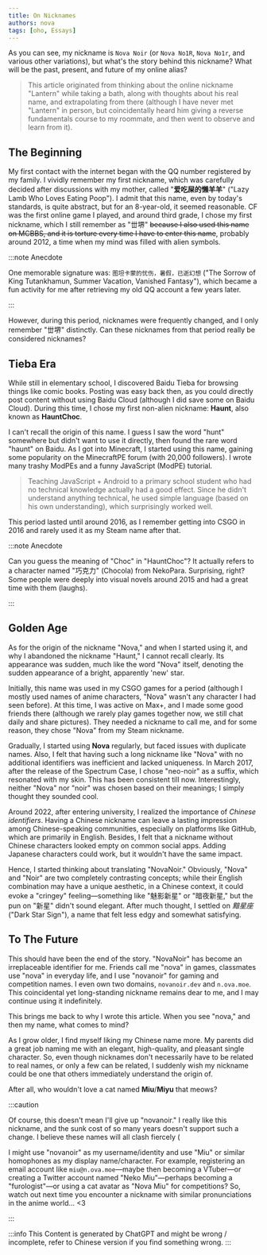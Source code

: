 ```yaml
---
title: On Nicknames
authors: nova
tags: [oho, Essays]
---
```


As you can see, my nickname is `Nova Noir` (or `Nova No1R`, `Nova No1r`, and various other variations), but what's the story behind this nickname? What will be the past, present, and future of my online alias?

> This article originated from thinking about the online nickname "Lantern" while taking a bath, along with thoughts about his real name, and extrapolating from there (although I have never met "Lantern" in person, but coincidentally heard him giving a reverse fundamentals course to my roommate, and then went to observe and learn from it).

## The Beginning

My first contact with the internet began with the QQ number registered by my family. I vividly remember my first nickname, which was carefully decided after discussions with my mother, called "**爱吃屎的懒羊羊**" ("Lazy Lamb Who Loves Eating Poop"). I admit that this name, even by today's standards, is quite abstract, but for an 8-year-old, it seemed reasonable. CF was the first online game I played, and around third grade, I chose my first nickname, which I still remember as "丗堺" ~~because I also used this name on MCBBS, and it is torture every time I have to enter this name~~, probably around 2012, a time when my mind was filled with alien symbols.

:::note Anecdote

One memorable signature was: `图坦卡蒙的忧伤，暑假，已逝幻想` ("The Sorrow of King Tutankhamun, Summer Vacation, Vanished Fantasy"), which became a fun activity for me after retrieving my old QQ account a few years later.

:::

However, during this period, nicknames were frequently changed, and I only remember "丗堺" distinctly. Can these nicknames from that period really be considered nicknames?

## Tieba Era

While still in elementary school, I discovered Baidu Tieba for browsing things like comic books. Posting was easy back then, as you could directly post content without using Baidu Cloud (although I did save some on Baidu Cloud). During this time, I chose my first non-alien nickname: **Haunt**, also known as **HauntChoc**.

I can't recall the origin of this name. I guess I saw the word "hunt" somewhere but didn't want to use it directly, then found the rare word "haunt" on Baidu. As I got into Minecraft, I started using this name, gaining some popularity on the MinecraftPE forum (with 20,000 followers). I wrote many trashy ModPEs and a funny JavaScript (ModPE) tutorial.

> Teaching JavaScript + Android to a primary school student who had no technical knowledge actually had a good effect. Since he didn't understand anything technical, he used simple language (based on his own understanding), which surprisingly worked well.

This period lasted until around 2016, as I remember getting into CSGO in 2016 and rarely used it as my Steam name after that.

:::note Anecdote

Can you guess the meaning of "Choc" in "HauntChoc"? It actually refers to a character named "巧克力" (Chocola) from NekoPara. Surprising, right? Some people were deeply into visual novels around 2015 and had a great time with them (laughs).

:::

## Golden Age

As for the origin of the nickname "Nova," and when I started using it, and why I abandoned the nickname "Haunt," I cannot recall clearly. Its appearance was sudden, much like the word "Nova" itself, denoting the sudden appearance of a bright, apparently 'new' star.

Initially, this name was used in my CSGO games for a period (although I mostly used names of anime characters, "Nova" wasn't any character I had seen before). At this time, I was active on Max+, and I made some good friends there (although we rarely play games together now, we still chat daily and share pictures). They needed a nickname to call me, and for some reason, they chose "Nova" from my Steam nickname.

Gradually, I started using **Nova** regularly, but faced issues with duplicate names. Also, I felt that having such a long nickname like "Nova" with no additional identifiers was inefficient and lacked uniqueness. In March 2017, after the release of the Spectrum Case, I chose "neo-noir" as a suffix, which resonated with my skin. This has been consistent till now. Interestingly, neither "Nova" nor "noir" was chosen based on their meanings; I simply thought they sounded cool.

Around 2022, after entering university, I realized the importance of _Chinese identifiers_. Having a Chinese nickname can leave a lasting impression among Chinese-speaking communities, especially on platforms like GitHub, which are primarily in English. Besides, I felt that a nickname without Chinese characters looked empty on common social apps. Adding Japanese characters could work, but it wouldn't have the same impact.

Hence, I started thinking about translating "NovaNoir." Obviously, "Nova" and "Noir" are two completely contrasting concepts; while their English combination may have a unique aesthetic, in a Chinese context, it could evoke a "cringey" feeling—something like "魅影新星" or "暗夜新星," but the pun on "新星" didn't sound elegant. After much thought, I settled on _黯星座_ ("Dark Star Sign"), a name that felt less edgy and somewhat satisfying.

## To The Future

This should have been the end of the story. "NovaNoir" has become an irreplaceable identifier for me. Friends call me "nova" in games, classmates use "nova" in everyday life, and I use "novanoir" for gaming and competition names. I even own two domains, `novanoir.dev` and `n.ova.moe`. This coincidental yet long-standing nickname remains dear to me, and I may continue using it indefinitely.

This brings me back to why I wrote this article. When you see "nova," and then my name, what comes to mind?

As I grow older, I find myself liking my Chinese name more. My parents did a great job naming me with an elegant, high-quality, and pleasant single character. So, even though nicknames don't necessarily have to be related to real names, or only a few can be related, I suddenly wish my nickname could be one that others immediately understand the origin of.

After all, who wouldn't love a cat named **Miu**/**Miyu** that meows?

:::caution

Of course, this doesn't mean I'll give up "novanoir." I really like this nickname, and the sunk cost of so many years doesn't support such a change. I believe these names will all clash fiercely (

I might use "novanoir" as my username/identity and use "Miu" or similar homophones as my display name/character. For example, registering an email account like `miu@n.ova.moe`—maybe then becoming a VTuber—or creating a Twitter account named "Neko Miu"—perhaps becoming a "furologist"—or using a cat avatar as "Nova Miu" for competitions? So, watch out next time you encounter a nickname with similar pronunciations in the anime world... &lt;3

:::

:::info
This Content is generated by ChatGPT and might be wrong / incomplete, refer to Chinese version if you find something wrong.
:::

<!-- AI -->
